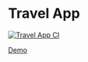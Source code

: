 # Travel App

[![Travel App CI](https://github.com/muhammedgaygisiz/travel-app/actions/workflows/actions.yml/badge.svg)](https://github.com/muhammedgaygisiz/travel-app/actions/workflows/actions.yml)

[Demo](https://travel-app-e238c--pr9-feature-use-app-icon-u8vcpjfy.web.app/)
